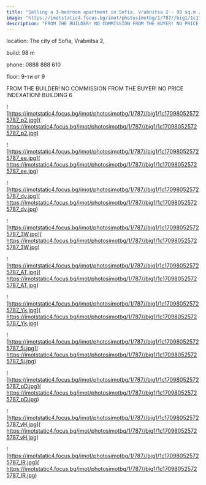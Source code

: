 ```yaml
---
title: "Selling a 3-bedroom apartment in Sofia, Vrabnitsa 2 - 98 sq.m / 107000 EUR :: imot.bg Advertisement"
image: "https://imotstatic4.focus.bg/imot/photosimotbg/1/787//big1/1c170980525725787_n2.jpg"
description: "FROM THE BUILDER! NO COMMISSION FROM THE BUYER! NO PRICE INDEXATION! BUILDING 6"
---
```


location: The city of Sofia, Vrabnitsa 2,

build: 98 m

phone: 0888 888 610

floor: 9-ти от 9

FROM THE BUILDER! NO COMMISSION FROM THE BUYER! NO PRICE INDEXATION! BUILDING 6


![https://imotstatic4.focus.bg/imot/photosimotbg/1/787//big1/1c170980525725787_p2.jpg]( https://imotstatic4.focus.bg/imot/photosimotbg/1/787//big1/1c170980525725787_p2.jpg)


![https://imotstatic4.focus.bg/imot/photosimotbg/1/787//big1/1c170980525725787_ee.jpg]( https://imotstatic4.focus.bg/imot/photosimotbg/1/787//big1/1c170980525725787_ee.jpg)


![https://imotstatic4.focus.bg/imot/photosimotbg/1/787//big1/1c170980525725787_dv.jpg]( https://imotstatic4.focus.bg/imot/photosimotbg/1/787//big1/1c170980525725787_dv.jpg)


![https://imotstatic4.focus.bg/imot/photosimotbg/1/787//big1/1c170980525725787_3W.jpg]( https://imotstatic4.focus.bg/imot/photosimotbg/1/787//big1/1c170980525725787_3W.jpg)


![https://imotstatic4.focus.bg/imot/photosimotbg/1/787//big1/1c170980525725787_AT.jpg]( https://imotstatic4.focus.bg/imot/photosimotbg/1/787//big1/1c170980525725787_AT.jpg)


![https://imotstatic4.focus.bg/imot/photosimotbg/1/787//big1/1c170980525725787_Yk.jpg]( https://imotstatic4.focus.bg/imot/photosimotbg/1/787//big1/1c170980525725787_Yk.jpg)


![https://imotstatic4.focus.bg/imot/photosimotbg/1/787//big1/1c170980525725787_5i.jpg]( https://imotstatic4.focus.bg/imot/photosimotbg/1/787//big1/1c170980525725787_5i.jpg)


![https://imotstatic4.focus.bg/imot/photosimotbg/1/787//big1/1c170980525725787_pD.jpg]( https://imotstatic4.focus.bg/imot/photosimotbg/1/787//big1/1c170980525725787_pD.jpg)


![https://imotstatic4.focus.bg/imot/photosimotbg/1/787//big1/1c170980525725787_vH.jpg]( https://imotstatic4.focus.bg/imot/photosimotbg/1/787//big1/1c170980525725787_vH.jpg)


![https://imotstatic4.focus.bg/imot/photosimotbg/1/787//big1/1c170980525725787_IR.jpg]( https://imotstatic4.focus.bg/imot/photosimotbg/1/787//big1/1c170980525725787_IR.jpg)


